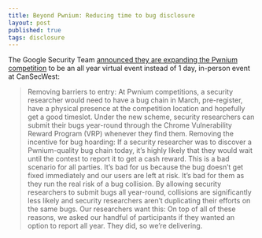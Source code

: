 ```yaml
---
title: Beyond Pwnium: Reducing time to bug disclosure
layout: post
published: true
tags: disclosure
---
```


The Google Security Team [announced they are expanding the Pwnium competition](http://googleonlinesecurity.blogspot.co.uk/2015/02/pwnium-v-never-ending-pwnium.html) to be an all year virtual event instead of  1 day, in-person event at CanSecWest:

>Removing barriers to entry: At Pwnium competitions, a security researcher would need to have a bug chain in March, pre-register, have a physical presence at the competition location and hopefully get a good timeslot. Under the new scheme, security researchers can submit their bugs year-round through the Chrome Vulnerability Reward Program (VRP) whenever they find them. 
>Removing the incentive for bug hoarding: If a security researcher was to discover a Pwnium-quality bug chain today, it’s highly likely that they would wait until the contest to report it to get a cash reward. This is a bad scenario for all parties. It’s bad for us because the bug doesn’t get fixed immediately and our users are left at risk. It’s bad for them as they run the real risk of a bug collision. By allowing security researchers to submit bugs all year-round, collisions are significantly less likely and security researchers aren’t duplicating their efforts on the same bugs.
>Our researchers want this: On top of all of these reasons, we asked our handful of participants if they wanted an option to report all year. They did, so we’re delivering.
